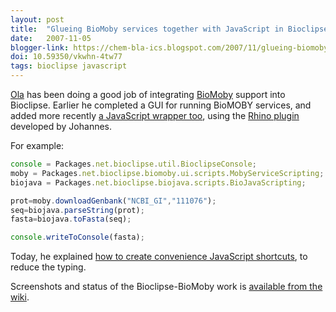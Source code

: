 ```yaml
---
layout: post
title:  "Glueing BioMoby services together with JavaScript in Bioclipse"
date:   2007-11-05
blogger-link: https://chem-bla-ics.blogspot.com/2007/11/glueing-biomoby-services-together-with.html
doi: 10.59350/vkwhn-4tw77
tags: bioclipse javascript
---
```


[Ola](http://www.blogger.com/profile/10379047094508592338) has been doing a good job of integrating
[BioMoby](http://biomoby.org/) support into Bioclipse. Earlier he completed a GUI for running BioMOBY
services, and added more recently [a JavaScript wrapper too](http://bioclipse.blogspot.com/2007/11/scripting-biomoby-in-bioclipse.html),
using the [Rhino plugin](http://wiki.bioclipse.net/index.php?title=Bc_rhino) developed by Johannes.

For example:

```javascript
console = Packages.net.bioclipse.util.BioclipseConsole;
moby = Packages.net.bioclipse.biomoby.ui.scripts.MobyServiceScripting;
biojava = Packages.net.bioclipse.biojava.scripts.BioJavaScripting;

prot=moby.downloadGenbank("NCBI_GI","111076");
seq=biojava.parseString(prot);
fasta=biojava.toFasta(seq);

console.writeToConsole(fasta);
```

Today, he explained [how to create convenience JavaScript shortcuts](http://bioclipse.blogspot.com/2007/11/adding-scripting-commands-to-bioclipse.html),
to reduce the typing.

Screenshots and status of the Bioclipse-BioMoby work is [available from the wiki](http://wiki.bioclipse.net/index.php?title=BioMoby_plugin).

